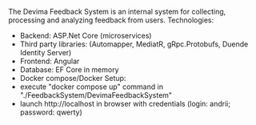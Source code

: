 The Devima Feedback System is an internal system for collecting, processing and analyzing feedback from users.
Technologies:
  - Backend: ASP.Net Core (microservices)
  - Third party libraries: (Automapper, MediatR, gRpc.Protobufs, Duende Identity Server)
  - Frontend: Angular
  - Database: EF Core in memory
  - Docker compose/Docker
Setup:
  - execute "docker compose up" command in "./FeedbackSystem/DevimaFeedbackSystem"
  - launch http://localhost in browser with credentials (login: andrii; password: qwerty)
